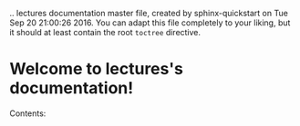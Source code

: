 .. lectures documentation master file, created by
   sphinx-quickstart on Tue Sep 20 21:00:26 2016.
   You can adapt this file completely to your liking, but it should at least
   contain the root `toctree` directive.

Welcome to lectures's documentation!
====================================

Contents:

